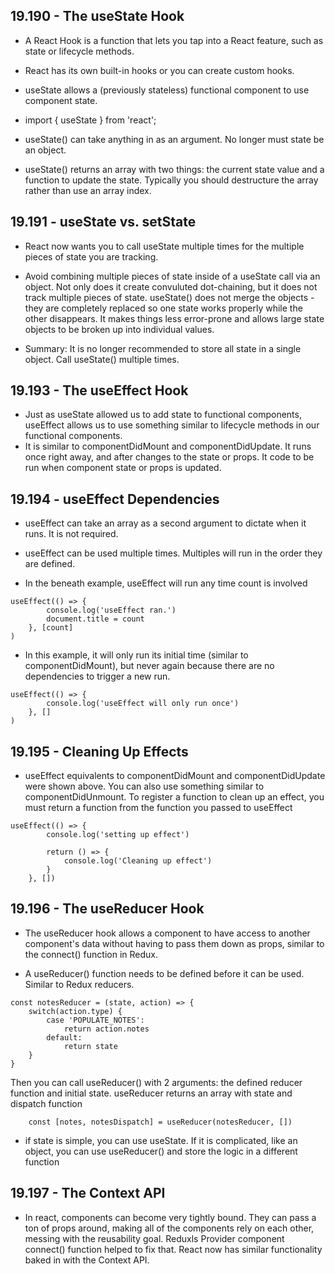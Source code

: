 ## 19.190 - The useState Hook
- A React Hook is a function that lets you tap into a React feature, such as state or lifecycle methods.

- React has its own built-in hooks or you can create custom hooks.

- useState allows a (previously stateless) functional component to use component state.

- import { useState } from 'react';

- useState() can take anything in as an argument. No longer must state be an object.

- useState() returns an array with two things: the current state value and a function to update the state. Typically you should destructure the array rather than use an array index.

## 19.191 - useState vs. setState
- React now wants you to call useState multiple times for the multiple pieces of state you are tracking.

- Avoid combining multiple pieces of state inside of a useState call via an object. Not only does it create convuluted dot-chaining, but it does not track multiple pieces of state. useState() does not merge the objects - they are completely replaced so one state works properly while the other disappears. It makes things less error-prone and allows large state objects to be broken up into individual values.

- Summary: It is no longer recommended to store all state in a single object. Call useState() multiple times.

## 19.193 - The useEffect Hook
- Just as useState allowed us to add state to functional components, useEffect allows us to use something similar to lifecycle methods in our functional components. 
- It is similar to componentDidMount and componentDidUpdate. It runs once right away, and after changes to the state or props. It code to be run when component state or props is updated.

## 19.194 - useEffect Dependencies
- useEffect can take an array as a second argument to dictate when it runs. It is not required.

- useEffect can be used multiple times. Multiples will run in the order they are defined.

- In the beneath example, useEffect will run any time count is involved

```
useEffect(() => {
        console.log('useEffect ran.')
        document.title = count
    }, [count]
)
```

- In this example, it will only run its initial time (similar to componentDidMount), but never again because there are no dependencies to trigger a new run.

```
useEffect(() => {
        console.log('useEffect will only run once')
    }, []
)
```

## 19.195 - Cleaning Up Effects
- useEffect equivalents to componentDidMount and componentDidUpdate were shown above. You can also use something similar to componentDidUnmount. To register a function to clean up an effect, you must return a function from the function you passed to useEffect

```
useEffect(() => {
        console.log('setting up effect')

        return () => {
            console.log('Cleaning up effect')
        }
    }, [])
```

## 19.196 - The useReducer Hook
- The useReducer hook allows a component to have access to another component's data without having to pass them down as props, similar to the connect() function in Redux.

- A useReducer() function needs to be defined before it can be used. Similar to Redux reducers.
```
const notesReducer = (state, action) => {
    switch(action.type) {
        case 'POPULATE_NOTES':
            return action.notes
        default:
            return state
    }
}
```

Then you can call useReducer() with 2 arguments: the defined reducer function and initial state. useReducer returns an array with state and dispatch function

```
    const [notes, notesDispatch] = useReducer(notesReducer, [])
```

- if state is simple, you can use useState. If it is complicated, like an object, you can use useReducer() and store the logic in a different function

## 19.197 - The Context API
- In react, components can become very tightly bound. They can pass a ton of props around, making all of the components rely on each other, messing with the reusability goal. Reduxls Provider component connect() function helped to fix that. React now has similar functionality baked in with the Context API.

